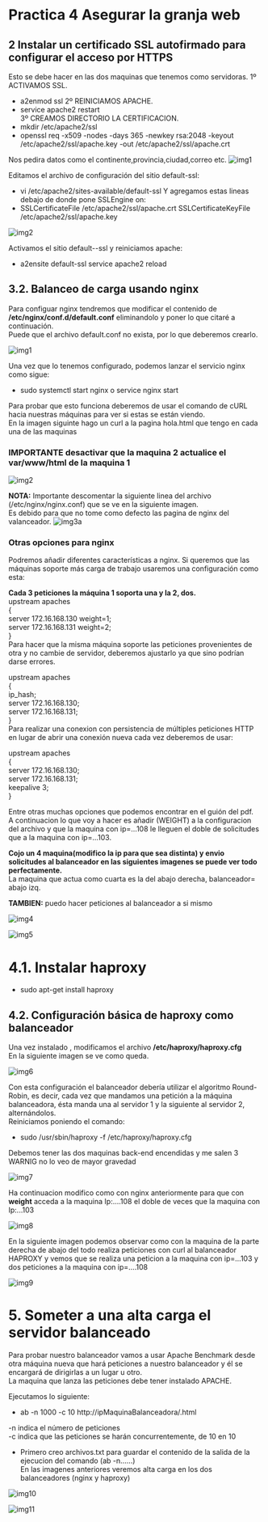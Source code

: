 # Practica 4 Asegurar la granja web
## 2 Instalar un certificado SSL autofirmado para configurar el acceso por HTTPS
Esto se debe hacer en las dos maquinas que tenemos como servidoras.
1º ACTIVAMOS SSL.  
+ a2enmod ssl 
2º REINICIAMOS APACHE.  
+ service apache2 restart  
3º CREAMOS DIRECTORIO LA CERTIFICACION. 
+ mkdir /etc/apache2/ssl  
+ openssl req -x509 -nodes -days 365 -newkey rsa:2048 -keyout
/etc/apache2/ssl/apache.key -out /etc/apache2/ssl/apache.crt  

Nos pedira datos como el continente,provincia,ciudad,correo etc.
![img1](https://github.com/miguelUGR/swap1718/blob/master/Practicas/practica4/img1.png)  

Editamos el archivo de configuración del sitio default-ssl:
+ vi /etc/apache2/sites-available/default-ssl
Y agregamos estas lineas debajo de donde pone SSLEngine on:
+ SSLCertificateFile /etc/apache2/ssl/apache.crt SSLCertificateKeyFile /etc/apache2/ssl/apache.key  

![img2](https://github.com/miguelUGR/swap1718/blob/master/Practicas/practica4/img2.png)  

Activamos el sitio default--ssl y reiniciamos apache:
+ a2ensite default-ssl service apache2 reload

## 3.2. Balanceo de carga usando nginx

Para configuar nginx tendremos que modificar el contenido de **/etc/nginx/conf.d/default.conf** eliminandolo y poner lo que citaré a continuación.  
Puede que el archivo default.conf no exista, por lo que deberemos crearlo.

![img1](https://github.com/miguelUGR/swap1718/blob/master/Practicas/practica3/img1.png)

Una vez que lo tenemos configurado, podemos lanzar el servicio nginx como sigue:
+ sudo systemctl start nginx o service nginx start

Para probar que esto funciona deberemos de usar el comando de cURL hacia nuestras máquinas para ver si estas se están viendo.  
En la imagen siguinte hago un curl a la pagina hola.html que tengo en cada una de las maquinas  
### IMPORTANTE desactivar que la maquina 2 actualice el var/www/html de la maquina 1  

![img2](https://github.com/miguelUGR/swap1718/blob/master/Practicas/practica3/img2.png)

**NOTA:** Importante descomentar la siguiente linea del archivo (/etc/nginx/nginx.conf) que se ve en la siguiente imagen.  
Es debido para que no tome como defecto las pagina de nginx del valanceador.
![img3a](https://github.com/miguelUGR/swap1718/blob/master/Practicas/practica3/img3a.png)
### Otras opciones para nginx

Podremos añadir diferentes características a nginx. Si queremos que las máquinas soporte más carga de trabajo usaremos una configuración como esta:  

**Cada 3 peticiones la máquina 1 soporta una y la 2, dos.**  
upstream apaches  
{  
  server 172.16.168.130 weight=1;  
  server 172.16.168.131 weight=2;  
}  
Para hacer que la misma máquina soporte las peticiones provenientes de otra y no cambie de servidor, deberemos ajustarlo ya que sino podrían darse errores.  

upstream apaches  
{  
  ip_hash;  
  server 172.16.168.130;  
  server 172.16.168.131;  
}  
Para realizar una conexion con persistencia de múltiples peticiones HTTP en lugar de abrir una conexión nueva cada vez deberemos de usar:  

upstream apaches  
{  
  server 172.16.168.130;  
  server 172.16.168.131;  
  keepalive 3;  
}  

Entre otras muchas opciones que podemos encontrar en el guión del pdf.  
A continuacion lo que voy a hacer es añadir (WEIGHT) a la configuracion del archivo y  que la maquina con ip=...108 le lleguen el doble de solicitudes que a la maquina con ip=...103.  

**Cojo un 4 maquina(modifico la ip para que sea distinta) y envio solicitudes al balanceador en las siguientes imagenes se puede ver todo perfectamente.**  
La maquina que actua como cuarta es la del abajo derecha, balanceador= abajo izq.  

**TAMBIEN:** puedo hacer peticiones al balanceador a si mismo  


![img4](https://github.com/miguelUGR/swap1718/blob/master/Practicas/practica3/img4.png)


![img5](https://github.com/miguelUGR/swap1718/blob/master/Practicas/practica3/img5.png)  


# 4.1. Instalar haproxy  

+ sudo apt-get install haproxy

## 4.2. Configuración básica de haproxy como balanceador  
Una vez instalado , modificamos el archivo **/etc/haproxy/haproxy.cfg**  
En la siguiente imagen se ve como queda.

![img6](https://github.com/miguelUGR/swap1718/blob/master/Practicas/practica3/img6.png)  

Con esta configuración el balanceador debería utilizar el algoritmo Round-Robin, es decir, cada vez que mandamos una petición a la máquina balanceadora, ésta manda una al servidor 1 y la siguiente al servidor 2, alternándolos.  
Reiniciamos poniendo el comando:  
+ sudo /usr/sbin/haproxy -f /etc/haproxy/haproxy.cfg

Debemos tener las dos maquinas back-end encendidas y me salen 3 WARNIG no lo veo de mayor gravedad  

![img7](https://github.com/miguelUGR/swap1718/blob/master/Practicas/practica3/img7.png)

Ha continuacion modifico como con nginx anteriormente para que con  **weight** acceda a la maquina Ip:....108 el doble de veces que la maquina con Ip:...103  

![img8](https://github.com/miguelUGR/swap1718/blob/master/Practicas/practica3/img8.png)

En la siguiente imagen podemos observar como con la maquina de la parte derecha de abajo del todo realiza peticiones con curl al balanceador HAPROXY
y vemos que se realiza una peticion a la maquina con ip=...103 y dos peticiones a la maquina con ip=....108  

![img9](https://github.com/miguelUGR/swap1718/blob/master/Practicas/practica3/img9.png)

# 5. Someter a una alta carga el servidor balanceado  

Para probar nuestro balanceador vamos a usar Apache Benchmark desde otra máquina nueva que hará peticiones a nuestro balanceador y él se encargará de dirigirlas a un lugar u otro.  
La maquina que lanza las peticiones debe tener instalado APACHE.  

Ejecutamos lo siguiente:  
+ ab -n 1000 -c 10 http://ipMaquinaBalanceadora/<archivo>.html

-n indica el número de peticiones  
-c indica que las peticiones se harán concurrentemente, de 10 en 10

+ Primero creo archivos.txt para guardar el contenido de la salida de la ejecucion del comando (ab -n......)  
En las imagenes anteriores veremos alta carga en los dos balanceadores (nginx y haproxy)

![img10](https://github.com/miguelUGR/swap1718/blob/master/Practicas/practica3/img10.png)  

![img11](https://github.com/miguelUGR/swap1718/blob/master/Practicas/practica3/img11.png)